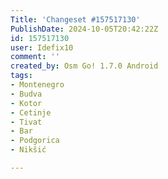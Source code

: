 ```yaml
---
Title: 'Changeset #157517130'
PublishDate: 2024-10-05T20:42:22Z
id: 157517130
user: Idefix10
comment: ''
created_by: Osm Go! 1.7.0 Android
tags:
- Montenegro
- Budva
- Kotor
- Cetinje
- Tivat
- Bar
- Podgorica
- Nikšić

---
```


